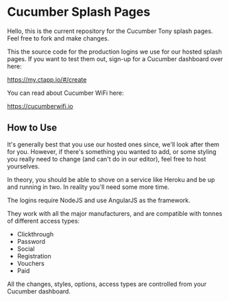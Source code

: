 # Cucumber Splash Pages

Hello, this is the current repository for the Cucumber Tony splash pages. Feel free to fork and make changes.

This the source code for the production logins we use for our hosted splash pages. If you want to test them out, sign-up for a Cucumber dashboard over here:

https://my.ctapp.io/#/create

You can read about Cucumber WiFi here:

https://cucumberwifi.io

## How to Use

It's generally best that you use our hosted ones since, we'll look after them for you. However, if there's something you wanted to add, or some styling you really need to change (and can't do in our editor), feel free to host yourselves.

In theory, you should be able to shove on a service like Heroku and be up and running in two. In reality you'll need some more time.

The logins require NodeJS and use AngularJS as the framework.

They work with all the major manufacturers, and are compatible with tonnes of different access types:

- Clickthrough
- Password
- Social
- Registration
- Vouchers
- Paid

All the changes, styles, options, access types are controlled from your Cucumber dashboard.

